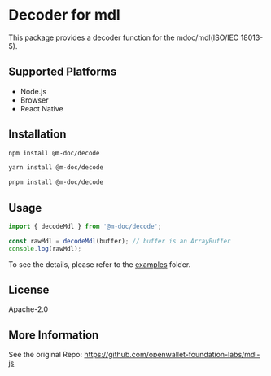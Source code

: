 # Decoder for mdl

This package provides a decoder function for the mdoc/mdl(ISO/IEC 18013-5).

## Supported Platforms

- Node.js
- Browser
- React Native

## Installation

```bash
npm install @m-doc/decode
```

```bash
yarn install @m-doc/decode
```

```bash
pnpm install @m-doc/decode
```

## Usage

```typescript
import { decodeMdl } from '@m-doc/decode';

const rawMdl = decodeMdl(buffer); // buffer is an ArrayBuffer
console.log(rawMdl);
```

To see the details, please refer to the [examples](https://github.com/openwallet-foundation-labs/mdl-js/tree/master/examples/mdl) folder.

## License

Apache-2.0

## More Information

See the original Repo: https://github.com/openwallet-foundation-labs/mdl-js
